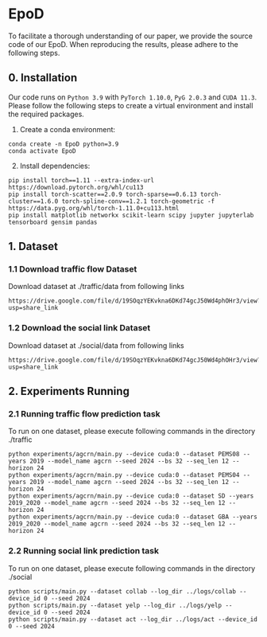 # EpoD
To facilitate a thorough understanding of our paper, we provide the source code of our EpoD. When reproducing the results, please adhere to the following steps.


## 0. Installation
Our code runs on `Python 3.9` with `PyTorch 1.10.0`, `PyG 2.0.3` and `CUDA 11.3`. Please follow the following steps to create a virtual environment and install the required packages.

1. Create a conda environment:

```
conda create -n EpoD python=3.9
conda activate EpoD
```
2. Install dependencies:

```
pip install torch==1.11 --extra-index-url https://download.pytorch.org/whl/cu113
pip install torch-scatter==2.0.9 torch-sparse==0.6.13 torch-cluster==1.6.0 torch-spline-conv==1.2.1 torch-geometric -f https://data.pyg.org/whl/torch-1.11.0+cu113.html
pip install matplotlib networkx scikit-learn scipy jupyter jupyterlab tensorboard gensim pandas
```

## 1. Dataset 

### 1.1 Download traffic flow Dataset

Download dataset at ./traffic/data from following links

```
https://drive.google.com/file/d/19SOqzYEKvkna6DKd74gcJ50Wd4phOHr3/view?usp=share_link
```


### 1.2 Download the social link Dataset

Download dataset at ./social/data from following links

```
https://drive.google.com/file/d/19SOqzYEKvkna6DKd74gcJ50Wd4phOHr3/view?usp=share_link
```

## 2. Experiments Running

### 2.1 Running traffic flow prediction task

To run on one dataset, please execute following commands in the directory ./traffic

```
python experiments/agcrn/main.py --device cuda:0 --dataset PEMS08 --years 2019 --model_name agcrn --seed 2024 --bs 32 --seq_len 12 --horizon 24
python experiments/agcrn/main.py --device cuda:0 --dataset PEMS04 --years 2019 --model_name agcrn --seed 2024 --bs 32 --seq_len 12 --horizon 24
python experiments/agcrn/main.py --device cuda:0 --dataset SD --years 2019_2020 --model_name agcrn --seed 2024 --bs 32 --seq_len 12 --horizon 24
python experiments/agcrn/main.py --device cuda:0 --dataset GBA --years 2019_2020 --model_name agcrn --seed 2024 --bs 32 --seq_len 12 --horizon 24
```

### 2.2 Running social link prediction task

To run on one dataset, please execute following commands in the directory ./social

```
python scripts/main.py --dataset collab --log_dir ../logs/collab --device_id 0 --seed 2024
python scripts/main.py --dataset yelp --log_dir ../logs/yelp --device_id 0 --seed 2024
python scripts/main.py --dataset act --log_dir ../logs/act --device_id 0 --seed 2024
```
